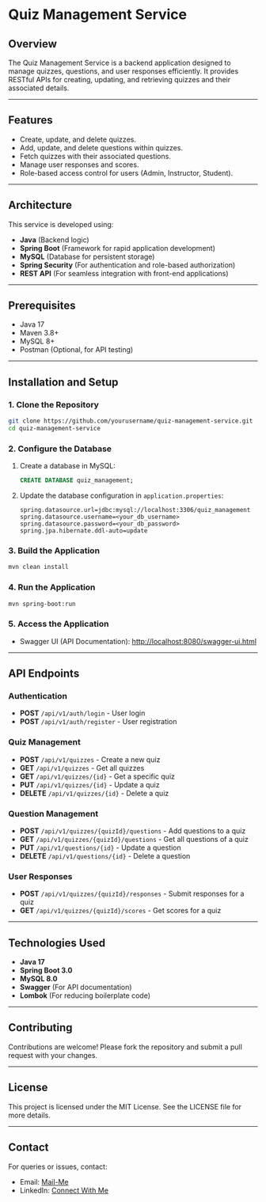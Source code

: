 # Quiz Management Service

## Overview
The Quiz Management Service is a backend application designed to manage quizzes, questions, and user responses efficiently. It provides RESTful APIs for creating, updating, and retrieving quizzes and their associated details.

---

## Features
- Create, update, and delete quizzes.
- Add, update, and delete questions within quizzes.
- Fetch quizzes with their associated questions.
- Manage user responses and scores.
- Role-based access control for users (Admin, Instructor, Student).

---

## Architecture
This service is developed using:
- **Java** (Backend logic)
- **Spring Boot** (Framework for rapid application development)
- **MySQL** (Database for persistent storage)
- **Spring Security** (For authentication and role-based authorization)
- **REST API** (For seamless integration with front-end applications)

---

## Prerequisites
- Java 17
- Maven 3.8+
- MySQL 8+
- Postman (Optional, for API testing)

---

## Installation and Setup

### 1. Clone the Repository
```bash
git clone https://github.com/yourusername/quiz-management-service.git
cd quiz-management-service
```

### 2. Configure the Database
1. Create a database in MySQL:
   ```sql
   CREATE DATABASE quiz_management;
   ```
2. Update the database configuration in `application.properties`:
   ```properties
   spring.datasource.url=jdbc:mysql://localhost:3306/quiz_management
   spring.datasource.username=<your_db_username>
   spring.datasource.password=<your_db_password>
   spring.jpa.hibernate.ddl-auto=update
   ```

### 3. Build the Application
```bash
mvn clean install
```

### 4. Run the Application
```bash
mvn spring-boot:run
```

### 5. Access the Application
- Swagger UI (API Documentation): [http://localhost:8080/swagger-ui.html](http://localhost:8082/swagger-ui.html)

---

## API Endpoints

### Authentication
- **POST** `/api/v1/auth/login` - User login
- **POST** `/api/v1/auth/register` - User registration

### Quiz Management
- **POST** `/api/v1/quizzes` - Create a new quiz
- **GET** `/api/v1/quizzes` - Get all quizzes
- **GET** `/api/v1/quizzes/{id}` - Get a specific quiz
- **PUT** `/api/v1/quizzes/{id}` - Update a quiz
- **DELETE** `/api/v1/quizzes/{id}` - Delete a quiz

### Question Management
- **POST** `/api/v1/quizzes/{quizId}/questions` - Add questions to a quiz
- **GET** `/api/v1/quizzes/{quizId}/questions` - Get all questions of a quiz
- **PUT** `/api/v1/questions/{id}` - Update a question
- **DELETE** `/api/v1/questions/{id}` - Delete a question

### User Responses
- **POST** `/api/v1/quizzes/{quizId}/responses` - Submit responses for a quiz
- **GET** `/api/v1/quizzes/{quizId}/scores` - Get scores for a quiz

---

## Technologies Used
- **Java 17**
- **Spring Boot 3.0**
- **MySQL 8.0**
- **Swagger** (For API documentation)
- **Lombok** (For reducing boilerplate code)

---

## Contributing
Contributions are welcome! Please fork the repository and submit a pull request with your changes.

---

## License
This project is licensed under the MIT License. See the LICENSE file for more details.

---

## Contact
For queries or issues, contact:
- Email: [Mail-Me](shaikameerjann@gmail.com)
- LinkedIn: [Connect With Me](https://linkedin.com/in/ameer-shaikk/)
